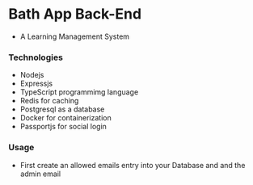 # Bath App Back-End
- A Learning Management System 


### Technologies

- Nodejs 
- Expressjs
- TypeScript programmimg language
- Redis for caching
- Postgresql as a database
- Docker for containerization
- Passportjs for social login


### Usage
- First create an allowed emails entry into your Database and and the admin email

